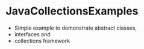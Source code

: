 # JavaCollectionsExamples
- Simple example to demonstrate abstract classes,
- interfaces and
- collections framework
